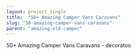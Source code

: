 ```yaml
---
layout: project_single
title:  "50+ Amazing Camper Vans Caravans"
slug: "50-amazing-camper-vans-caravans"
parent: "amazing-old-camper"
---
```

50+ Amazing Camper Vans Caravans - decoratoo